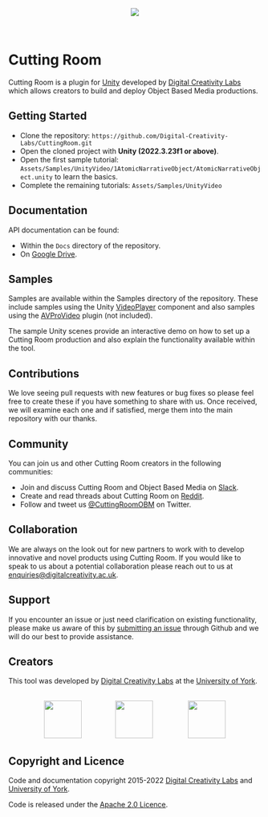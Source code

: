 <p align="center">
  <img src="https://user-images.githubusercontent.com/30237636/153431521-addef1a6-1031-4da9-827e-39013238c195.png"/>
</p>
</br>

# Cutting Room

Cutting Room is a plugin for [Unity](https://unity.com) developed by [Digital Creativity Labs](https://digitalcreativity.ac.uk/) which allows creators to build and deploy Object Based Media productions.

## Getting Started

* Clone the repository: `https://github.com/Digital-Creativity-Labs/CuttingRoom.git`
* Open the cloned project with <b>Unity (2022.3.23f1 or above)</b>.
* Open the first sample tutorial: `Assets/Samples/UnityVideo/1AtomicNarrativeObject/AtomicNarrativeObject.unity` to learn the basics.
* Complete the remaining tutorials: `Assets/Samples/UnityVideo`

## Documentation

API documentation can be found:

* Within the `Docs` directory of the repository.
* On [Google Drive](https://drive.google.com/file/d/1zP1hT55O3PNzLHuhHe202givsCCV0Iat/view?usp=sharing).

## Samples

Samples are available within the Samples directory of the repository. These include samples using the Unity [VideoPlayer](https://docs.unity3d.com/ScriptReference/Video.VideoPlayer.html) component and also samples using the [AVProVideo](https://renderheads.com/products/avpro-video/) plugin (not included). 

The sample Unity scenes provide an interactive demo on how to set up a Cutting Room production and also explain the functionality available within the tool.

## Contributions

We love seeing pull requests with new features or bug fixes so please feel free to create these if you have something to share with us. Once received, we will examine each one and if satisfied, merge them into the main repository with our thanks.

## Community

You can join us and other Cutting Room creators in the following communities:

* Join and discuss Cutting Room and Object Based Media on [Slack](https://join.slack.com/t/cutting-room-group/shared_invite/zt-13ghccadu-QOVC3uZYppBr4fjBc_KTvw).
* Create and read threads about Cutting Room on [Reddit](https://www.reddit.com/r/cuttingroom/).
* Follow and tweet us [@CuttingRoomOBM](https://twitter.com/CuttingRoomOBM) on Twitter.

## Collaboration

We are always on the look out for new partners to work with to develop innovative and novel products using Cutting Room. If you would like to speak to us about a potential collaboration please reach out to us at [enquiries@digitalcreativity.ac.uk](mailto:enquiries@digitalcreativity.ac.uk).

## Support

If you encounter an issue or just need clarification on existing functionality, please make us aware of this by [submitting an issue](https://github.com/Digital-Creativity-Labs/CuttingRoom/issues) through Github and we will do our best to provide assistance.

## Creators

This tool was developed by [Digital Creativity Labs](https://digitalcreativity.ac.uk) at the [University of York](https://york.ac.uk).
</br></br>
<div display="flex" align="center">
<img src="https://user-images.githubusercontent.com/30237636/153431521-addef1a6-1031-4da9-827e-39013238c195.png" style="height:75px;" />
&nbsp;&nbsp;&nbsp;&nbsp;&nbsp;&nbsp;&nbsp;&nbsp;&nbsp;&nbsp;&nbsp;&nbsp;&nbsp;&nbsp;&nbsp;&nbsp;<img src="https://user-images.githubusercontent.com/30237636/153582621-ee15867b-a83f-4757-9159-61ef097db39e.svg" style="height:75px;" />
&nbsp;&nbsp;&nbsp;&nbsp;&nbsp;&nbsp;&nbsp;&nbsp;&nbsp;&nbsp;&nbsp;&nbsp;&nbsp;&nbsp;&nbsp;&nbsp;
<img src="https://user-images.githubusercontent.com/30237636/153583895-28b17f73-725c-4ea6-b557-052bb89efe2e.png" style="height:75px;" />
</div>

## Copyright and Licence

Code and documentation copyright 2015-2022 [Digital Creativity Labs](https://digitalcreativity.ac.uk/) and [University of York](https://york.ac.uk).

Code is released under the [Apache 2.0 Licence](https://www.apache.org/licenses/LICENSE-2.0).
